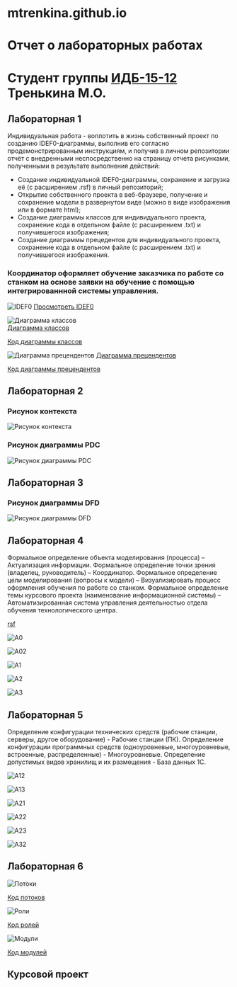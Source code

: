 # mtrenkina.github.io
# Отчет о лабораторных работах
# Студент группы [ИДБ-15-12](https://github.com/stankin/design-2018/wiki/list-idb-15-12) Тренькина М.О.

## Лабораторная 1
Индивидуальная работа - воплотить в жизнь собственный проект по созданию IDEF0-диаграммы, выполнив его согласно продемонстрированным инструкциям, и получив в личном репозитории отчёт с внедренными неспосредственно на страницу отчета рисунками, полученными в результате выполнения действий:
 - Создание индивидуальной IDEF0-диаграммы, сохранение и загрузка её (c расширением .rsf) в личный репозиторий;
 - Открытие собственного проекта в веб-браузере, получение и сохранение модели в развернутом виде (можно в виде изображения или в формате html);
 - Создание диаграммы классов для индивидуального проекта, сохранение кода в отдельном файле (с расширением .txt) и получившегося изображения;
 - Создание диаграммы прецедентов для индивидуального проекта, сохранение кода в отдельном файле (с расширением .txt) и получившегося изображения.

### Координатор оформляет обучение заказчика по работе со станком на основе заявки на обучение с помощью интегрированнной системы управления.
 
![IDEF0](https://github.com/mtrenkina/mtrenkina.github.io/blob/master/model.png)
[Просмотреть IDEF0](http://127.0.0.1:50220/idef0/index.html?id=3)

![Диаграмма классов](https://github.com/mtrenkina/mtrenkina.github.io/blob/master/POynJlim64Vd-XIVEe748Kgv01kpbLWqgXCZEn43Gg8j4cD640C39t3X7pMY95pXvnlnELwG_eC7Fx_lsLwuMjgwARLmwwAwaLQMb6df7Ds9sL9cwsjhcYg_CDfOkbeLjHApSslDRI9BpGgBnkRA_aNt8bNcUCM8CJpW7teCy64RTtEIZYxv3i8B1cOTFjdfUOtuWCSmkIs53SFD97p3Kz.png)  
[Диаграмма классов](http://www.plantuml.com/plantuml/png/POynJlim64Vd-XIVEe748Kgv01kpbLWqgXCZEn43Gg8j4cD640C39t3X7pMY95pXvnlnELwG_eC7Fx_lsLwuMjgwARLmwwAwaLQMb6df7Ds9sL9cwsjhcYg_CDfOkbeLjHApSslDRI9BpGgBnkRA_aNt8bNcUCM8CJpW7teCy64RTtEIZYxv3i8B1cOTFjdfUOtuWCSmkIs53SFD97p3KzZXXntFpf7Hm8Ujm5juZ54sZg555xQ44Vkm2q_9GKSdU8uzdllYJ8p_vvmHtZdIOP_UaEg40tmSme7LVXe_vU-jYbnHLjXCAx5GLTwKlm00)  

[Код диаграммы классов](https://github.com/mtrenkina/mtrenkina.github.io/blob/master/text1)

![Диаграмма прецендентов](https://github.com/mtrenkina/mtrenkina.github.io/blob/master/fP51Ji9058RNp2bUkj85YGSmXkAQX9thIJj2G-cOwH0NOY9WufAjSQ4UeI0aZT9wXJStyiyKbBrfsixyyxt_Vttjv5OQEncd8XybsOqqSamoijhGdMXrPJGQ63t9uakTGheQ9bQ9LcYClcsKRWe4e3QnCiVI_P7V95UHpDM_7LDrRSbgCibWQ2bEZ8fieZFHzDi_8vbJmEzSy8fhD-UAI_xa.png)
[Диаграмма прецендентов](http://www.plantuml.com/plantuml/png/fP51Ji9058RNp2bUkj85YGSmXkAQX9thIJj2G-cOwH0NOY9WufAjSQ4UeI0aZT9wXJStyiyKbBrfsixyyxt_Vttjv5OQEncd8XybsOqqSamoijhGdMXrPJGQ63t9uakTGheQ9bQ9LcYClcsKRWe4e3QnCiVI_P7V95UHpDM_7LDrRSbgCibWQ2bEZ8fieZFHzDi_8vbJmEzSy8fhD-UAI_xaCjW3lJtmvXwuvWyy2zxXgh3Rafj1sF86xpclkGuEjatH2w0Qn8PB51HWiFjrRfXdhg1llNNfGzQ8g3o_H034cGTsN91RyBTlOSrVa2eSBWDn65NOEBwwHv-wEp1e5BOhjt1FVqLzQhVf93mLkB6adi0ipgTOzKKFmlG2touwAelndty0)


[Код диаграммы прецендентов](https://github.com/mtrenkina/mtrenkina.github.io/blob/master/text2)

## Лабораторная 2

### Рисунок контекста

![Рисунок контекста](https://github.com/mtrenkina/mtrenkina.github.io/blob/master/model21.png)

### Рисунок диаграммы PDC

![Рисунок диаграммы PDC](https://github.com/mtrenkina/mtrenkina.github.io/blob/master/model22.png)

## Лабораторная 3

### Рисунок диаграммы DFD

![Рисунок диаграммы DFD](https://github.com/mtrenkina/mtrenkina.github.io/blob/master/model23.png)

## Лабораторная 4

Формальное определение объекта моделирования (процесса) – Актуализация информации.
Формальное определение точки зрения (владелец, руководитель) – Координатор.
Формальное определение цели моделирования (вопросы к модели) – Визуализировать процесс оформления обучения по работе со станком.
Формальное определение темы курсового проекта (наименование информационной системы) – Автоматизированная система управления деятельностью отдела обучения технологического центра.

[rsf](https://github.com/mtrenkina/mtrenkina.github.io/blob/master/Модель.rsf)

![A0](https://github.com/mtrenkina/mtrenkina.github.io/blob/master/01_A0.png)

![A02](https://github.com/mtrenkina/mtrenkina.github.io/blob/master/02_A0.png)

![A1](https://github.com/mtrenkina/mtrenkina.github.io/blob/master/03_A1.png)

![A2](https://github.com/mtrenkina/mtrenkina.github.io/blob/master/06_A2.png)

![A3](https://github.com/mtrenkina/mtrenkina.github.io/blob/master/10_A3.png)

## Лабораторная 5

Определение конфигурации технических средств (рабочие станции, серверы, другое оборудование) - Рабочие станции (ПК). Определение конфигурации программных средств (одноуровневые, многоуровневые, встроенные, распределенные) - Многоуровневые. Определение допустимых видов хранилищ и их размещения - База данных 1С.

![A12](https://github.com/mtrenkina/mtrenkina.github.io/blob/master/04_A12.png)

![A13](https://github.com/mtrenkina/mtrenkina.github.io/blob/master/05_A13.png)

![A21](https://github.com/mtrenkina/mtrenkina.github.io/blob/master/07_A21.png)

![A22](https://github.com/mtrenkina/mtrenkina.github.io/blob/master/08_A22.png)

![A23](https://github.com/mtrenkina/mtrenkina.github.io/blob/master/09_A23.png)

![A32](https://github.com/mtrenkina/mtrenkina.github.io/blob/master/11_A32.png)

## Лабораторная 6

![Потоки](https://github.com/mtrenkina/mtrenkina.github.io/blob/master/Потоки.png)

[Код потоков](https://github.com/mtrenkina/mtrenkina.github.io/blob/master/Код%20потоков.txt)

![Роли](https://github.com/mtrenkina/mtrenkina.github.io/blob/master/Роли.png)

[Код ролей](https://github.com/mtrenkina/mtrenkina.github.io/blob/master/Код%20ролей.txt)

![Модули](https://github.com/mtrenkina/mtrenkina.github.io/blob/master/Модули.png)

[Код модулей](https://github.com/mtrenkina/mtrenkina.github.io/blob/master/Код%20модулей.txt)

## Курсовой проект
